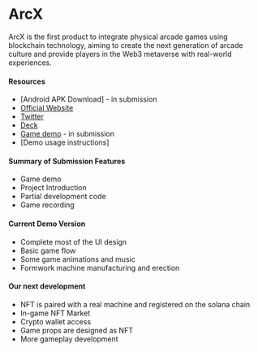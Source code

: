 # ArcX

ArcX is the first product to integrate physical arcade games using blockchain technology, aiming to create the next generation of arcade culture and provide players in the Web3 metaverse with real-world experiences.

#### Resources

- [Android APK Download] - in submission
- [Official Website](http://arcx.world/)
- [Twitter](https://twitter.com/ArcX_games)
- [Deck](https://github.com/ArcX-world/ArcX-world/blob/main/ArcX-EN.pdf)
- [Game demo](https://arcxweb.arcx.world/) - in submission
- [Demo usage instructions]

#### Summary of Submission Features

- Game demo
- Project Introduction
- Partial development code
- Game recording

#### Current Demo Version

- Complete most of the UI design
- Basic game flow
- Some game animations and music
- Formwork machine manufacturing and erection

#### Our next development

- NFT is paired with a real machine and registered on the solana chain
- In-game NFT Market
- Crypto wallet access
- Game props are designed as NFT
- More gameplay development








